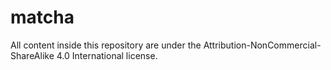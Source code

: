 # matcha
All content inside this repository are under the Attribution-NonCommercial-ShareAlike 4.0 International license.
